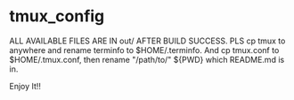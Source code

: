 tmux_config
===========

ALL AVAILABLE FILES ARE IN out/ AFTER BUILD SUCCESS. PLS cp tmux to anywhere and rename terminfo to $HOME/.terminfo.
And cp tmux.conf to $HOME/.tmux.conf, then rename "/path/to/" ${PWD} which README.md is in.

Enjoy It!!
